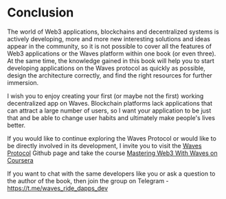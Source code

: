 # Conclusion

The world of Web3 applications, blockchains and decentralized systems is actively developing, more and more new interesting solutions and ideas appear in the community, so it is not possible to cover all the features of Web3 applications or the Waves platform within one book (or even three). At the same time, the knowledge gained in this book will help you to start developing applications on the Waves protocol as quickly as possible, design the architecture correctly, and find the right resources for further immersion.

I wish you to enjoy creating your first (or maybe not the first) working decentralized app on Waves. Blockchain platforms lack applications that can attract a large number of users, so I want your application to be just that and be able to change user habits and ultimately make people's lives better.

If you would like to continue exploring the Waves Protocol or would like to be directly involved in its development, I invite you to visit the [Waves Protocol](https://github.com/wavesplatform) Github page and take the course [Mastering Web3 With Waves on Coursera](https://www.coursera.org/learn/mastering-web3-waves)

If you want to chat with the same developers like you or ask a question to the author of the book, then join the group on Telegram - https://t.me/waves_ride_dapps_dev